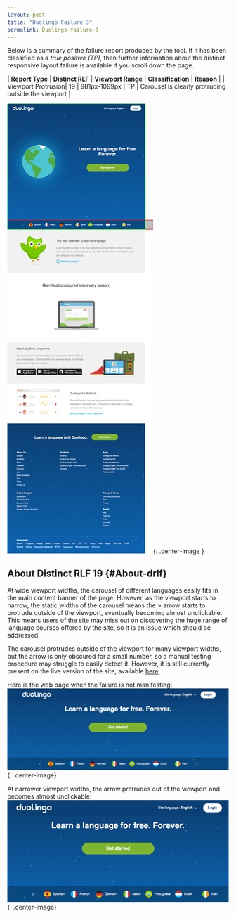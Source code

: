 ```yaml
---
layout: post
title: "Duolingo Failure 3"
permalink: Duolingo-failure-3
---
```

Below is a summary of the failure report produced by the tool. If it has been classified as a *true positive (TP)*, then further information about the distinct responsive layout failure is available if you scroll down the page.

| **Report Type** | **Distinct RLF** | **Viewport Range** | **Classification** | **Reason** |
| Viewport Protrusion| 19 | 981px-1099px | TP | Carousel is clearly protruding outside the viewport | 

![Screenshot of the fault](../assets/images/Duolingo/fault3/viewportOverflowWidth1040.png){: .center-image }

## About Distinct RLF 19 {#About-drlf}

At wide viewport widths, the carousel of different languages easily fits in the main content banner of the page. However, as the viewport starts to narrow, the static widths of the carousel means the > arrow starts to protrude outside of the viewport, eventually becoming almost unclickable. This means users of the site may miss out on discovering the huge range of language courses offered by the site, so it is an issue which should be addressed.

The carousel protrudes outside of the viewport for many viewport widths, but the arrow is only obscured for a small number, so a manual testing procedure may struggle to easily detect it. However, it is still currently present on the live version of the site, available [here](https://www.duolingo.com/).

Here is the web page when the failure is not manifesting:
![OK](../assets/good-bad/rlf19/ok.png){: .center-image}

At narrower viewport widths, the arrow protrudes out of the viewport and becomes almost unclickable:
![Bad](../assets/good-bad/rlf19/bad.png){: .center-image}
